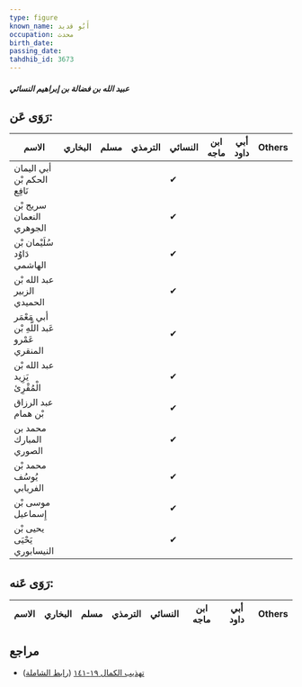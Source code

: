 ```yaml
---
type: figure
known_name: أَبُو قديد
occupation: محدث
birth_date:
passing_date:
tahdhib_id: 3673
---
```

##### عبيد الله بن فضالة بن إبراهيم النسائي

## رَوَى عَن:
| الاسم                                       | البخاري | مسلم | الترمذي | النسائي | ابن ماجه | أبي داود | Others |
| ------------------------------------------- | ------- | ---- | ------- | ------- | -------- | -------- | ------ |
| أبي اليمان الحكم بْن نَافِع                 |         |      |         | ✔       |          |          |        |
| سريج بْن النعمان الجوهري                    |         |      |         | ✔       |          |          |        |
| سُلَيْمان بْن دَاوُد الهاشمي                |         |      |         | ✔       |          |          |        |
| عبد الله بْن الزبير الحميدي                 |         |      |         | ✔       |          |          |        |
| أبي مَعْمَر عَبد اللَّهِ بْن عَمْرو المنقري |         |      |         | ✔       |          |          |        |
| عبد الله بْن يَزِيد الْمُقْرِئ              |         |      |         | ✔       |          |          |        |
| عبد الرزاق بْن همام                         |         |      |         | ✔       |          |          |        |
| محمد بن المبارك الصوري                      |         |      |         | ✔       |          |          |        |
| محمد بْن يُوسُف الفريابي                    |         |      |         | ✔       |          |          |        |
| موسى بْن إِسماعيل                           |         |      |         | ✔       |          |          |        |
| يحيى بْن يَحْيَى النيسابوري                 |         |      |         | ✔       |          |          |        |
## رَوَى عَنه:
| الاسم | البخاري | مسلم | الترمذي | النسائي | ابن ماجه | أبي داود | Others |
| ----- | ------- | ---- | ------- | ------- | -------- | -------- | ------ |
## مراجع
- [تهذيب الكمال ١٩-١٤١](obsidian://open?vault=Tahdhib-al-Kamal&file=Figures/٣٦٧٣-عبيد%20الله%20بن%20فضالة%20بن%20إبراهيم%20النسائي) ([رابط الشاملة](https://shamela.ws/book/3722/9715))